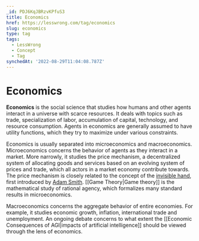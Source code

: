 ```yaml
---
_id: PDJ6KqJBRzvKPfuS3
title: Economics
href: https://lesswrong.com/tag/economics
slug: economics
type: tag
tags:
  - LessWrong
  - Concept
  - Tag
synchedAt: '2022-08-29T11:04:08.787Z'
---
```


# Economics

**Economics** is the social science that studies how humans and other agents interact in a universe with scarce resources. It deals with topics such as trade, specialization of labor, accumulation of capital, technology, and resource consumption. Agents in economics are generally assumed to have utility functions, which they try to maximize under various constraints.

Economics is usually separated into microeconomics and macroeconomics. Microeconomics concerns the behavior of agents as they interact in a market. More narrowly, it studies the price mechanism, a decentralized system of allocating goods and services based on an evolving system of prices and trade, which all actors in a market economy contribute towards. The price mechanism is closely related to the concept of the [invisible hand](https://en.wikipedia.org/wiki/Invisible_hand), first introduced by [Adam Smith](https://en.wikipedia.org/wiki/Adam_Smith). [[Game Theory|Game theory]] is the mathematical study of rational agency, which formalizes many standard results in microeconomics.

Macroeconomics concerns the aggregate behavior of entire economies. For example, it studies economic growth, inflation, international trade and unemployment. An ongoing debate concerns to what extent the [[Economic Consequences of AGI|impacts of artificial intelligence]] should be viewed through the lens of economics.
